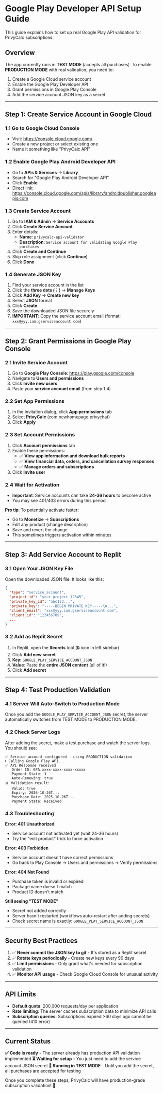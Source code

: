 # Google Play Developer API Setup Guide

This guide explains how to set up real Google Play API validation for PrivyCalc subscriptions.

## Overview

The app currently runs in **TEST MODE** (accepts all purchases). To enable **PRODUCTION MODE** with real validation, you need to:
1. Create a Google Cloud service account
2. Enable the Google Play Developer API
3. Grant permissions in Google Play Console
4. Add the service account JSON key as a secret

---

## Step 1: Create Service Account in Google Cloud

### 1.1 Go to Google Cloud Console
- Visit: https://console.cloud.google.com/
- Create a new project or select existing one
- Name it something like "PrivyCalc API"

### 1.2 Enable Google Play Android Developer API
- Go to **APIs & Services** → **Library**
- Search for "Google Play Android Developer API"
- Click **Enable**
- Direct link: https://console.cloud.google.com/apis/library/androidpublisher.googleapis.com

### 1.3 Create Service Account
1. Go to **IAM & Admin** → **Service Accounts**
2. Click **Create Service Account**
3. Enter details:
   - **Name**: `privycalc-api-validator`
   - **Description**: `Service account for validating Google Play purchases`
4. Click **Create and Continue**
5. Skip role assignment (click **Continue**)
6. Click **Done**

### 1.4 Generate JSON Key
1. Find your service account in the list
2. Click the **three dots (⋮)** → **Manage Keys**
3. Click **Add Key** → **Create new key**
4. Select **JSON** format
5. Click **Create**
6. Save the downloaded JSON file securely
7. **IMPORTANT**: Copy the service account email (format: `xxx@yyy.iam.gserviceaccount.com`)

---

## Step 2: Grant Permissions in Google Play Console

### 2.1 Invite Service Account
1. Go to **Google Play Console**: https://play.google.com/console
2. Navigate to **Users and permissions**
3. Click **Invite new users**
4. Paste your **service account email** (from step 1.4)

### 2.2 Set App Permissions
1. In the invitation dialog, click **App permissions** tab
2. Select **PrivyCalc** (com.newhomepage.privychat)
3. Click **Apply**

### 2.3 Set Account Permissions
1. Click **Account permissions** tab
2. Enable these permissions:
   - ✅ **View app information and download bulk reports**
   - ✅ **View financial data, orders, and cancellation survey responses**
   - ✅ **Manage orders and subscriptions**
3. Click **Invite user**

### 2.4 Wait for Activation
- **Important**: Service accounts can take **24-36 hours** to become active
- You may see 401/403 errors during this period

**Pro tip**: To potentially activate faster:
- Go to **Monetize** → **Subscriptions**
- Edit any product (change description)
- Save and revert the change
- This sometimes triggers activation within minutes

---

## Step 3: Add Service Account to Replit

### 3.1 Open Your JSON Key File
Open the downloaded JSON file. It looks like this:
```json
{
  "type": "service_account",
  "project_id": "your-project-12345",
  "private_key_id": "abc123...",
  "private_key": "-----BEGIN PRIVATE KEY-----\n...",
  "client_email": "xxx@yyy.iam.gserviceaccount.com",
  "client_id": "123456789",
  ...
}
```

### 3.2 Add as Replit Secret
1. In Replit, open the **Secrets** tool (🔒 icon in left sidebar)
2. Click **Add new secret**
3. **Key**: `GOOGLE_PLAY_SERVICE_ACCOUNT_JSON`
4. **Value**: Paste the **entire JSON content** (all of it!)
5. Click **Add secret**

---

## Step 4: Test Production Validation

### 4.1 Server Will Auto-Switch to Production Mode
Once you add the `GOOGLE_PLAY_SERVICE_ACCOUNT_JSON` secret, the server automatically switches from TEST MODE to PRODUCTION MODE.

### 4.2 Check Server Logs
After adding the secret, make a test purchase and watch the server logs. You should see:
```
✅ Service account configured - using PRODUCTION validation
📞 Calling Google Play API...
✅ API Response received
   Order ID: GPA.xxxx-xxxx-xxxx-xxxxx
   Payment State: 1
   Auto-Renewing: true
📊 Validation result:
   Valid: true
   Expiry: 2026-10-26T...
   Purchase Date: 2025-10-26T...
   Payment State: Received
```

### 4.3 Troubleshooting

**Error: 401 Unauthorized**
- Service account not activated yet (wait 24-36 hours)
- Try the "edit product" trick to force activation

**Error: 403 Forbidden**
- Service account doesn't have correct permissions
- Go back to Play Console → Users and permissions → Verify permissions

**Error: 404 Not Found**
- Purchase token is invalid or expired
- Package name doesn't match
- Product ID doesn't match

**Still seeing "TEST MODE"**
- Secret not added correctly
- Server hasn't restarted (workflows auto-restart after adding secrets)
- Check secret name is exactly: `GOOGLE_PLAY_SERVICE_ACCOUNT_JSON`

---

## Security Best Practices

1. ✅ **Never commit the JSON key to git** - It's stored as a Replit secret
2. ✅ **Rotate keys periodically** - Create new keys every 90 days
3. ✅ **Limit permissions** - Only grant what's needed for subscription validation
4. ✅ **Monitor API usage** - Check Google Cloud Console for unusual activity

---

## API Limits

- **Default quota**: 200,000 requests/day per application
- **Rate limiting**: The server caches subscription data to minimize API calls
- **Subscription queries**: Subscriptions expired >60 days ago cannot be queried (410 error)

---

## Current Status

**✅ Code is ready** - The server already has production API validation implemented
**⏳ Waiting for setup** - You just need to add the service account JSON secret
**🧪 Running in TEST MODE** - Until you add the secret, all purchases are accepted for testing

Once you complete these steps, PrivyCalc will have production-grade subscription validation! 🎉
